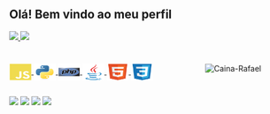 ## Olá! Bem vindo ao meu perfil
 <div>
  <a href="https://github.com/Caina-Rafael">
  <img height="150em" src="https://github-readme-stats.vercel.app/api?username=Caina-Rafael&show_icons=true&theme=dracula&include_all_commits=true&count_private=true"/>
  <img height="150em" src="https://github-readme-stats.vercel.app/api/top-langs/?username=Caina-Rafael&layout=compact&langs_count=16&theme=dracula"/>
</div>
 
 ###
 
<div style="display: inline_block"><br>
  <img align="center" alt="Caina-Rafael" height="30" width="40" src="https://raw.githubusercontent.com/devicons/devicon/master/icons/javascript/javascript-plain.svg">
  <img align="center" alt="Caina-Rafael" height="30" width="40" src="https://raw.githubusercontent.com/devicons/devicon/master/icons/python/python-original.svg">
  <img align="center" alt="Caina-Rafael" height="30" width="40" src="https://raw.githubusercontent.com/devicons/devicon/master/icons/php/php-original.svg">
  <img align="center" alt="Caina-Rafael" height="30" width="40" src="https://raw.githubusercontent.com/devicons/devicon/master/icons/java/java-original.svg">
  <img align="center" alt="Caina-Rafael" height="30" width="40" src="https://raw.githubusercontent.com/devicons/devicon/master/icons/html5/html5-original.svg">
  <img align="center" alt="Caina-Rafael" height="30" width="40" src="https://raw.githubusercontent.com/devicons/devicon/master/icons/css3/css3-original.svg">

   <img align="right" alt="Caina-Rafael" height="140" width="150" src="https://media.giphy.com/media/NHUONhmbo448/giphy.gif">
</div>
  
  ##
 
<div> 
  <a href="https://www.instagram.com/cainan_nascimento_/" target="_blank"><img src="https://img.shields.io/badge/-Instagram-%23E4405F?style=for-the-badge&logo=instagram&logoColor=white" target="_blank"></a>
  <a href = "mailto: cainarafael@gmail.com"><img src="https://img.shields.io/badge/-Gmail-%23333?style=for-the-badge&logo=gmail&logoColor=white" target="_blank"></a>
  <a href="https://www.linkedin.com/in/cain%C3%A3-rafael-6b59971b4/" target="_blank"><img src="https://img.shields.io/badge/-LinkedIn-%230077B5?style=for-the-badge&logo=linkedin&logoColor=white" target="_blank"></a> 
 <a href="https://api.whatsapp.com/send?phone=551196597-4902" target="_blank"><img src="https://img.shields.io/badge/WhatsApp-25D366?style=for-the-badge&logo=whatsapp&logoColor=white" target="_blank"></a> 
 
</div>

<!--
### Hi there 👋
**Caina-Rafael/Caina-Rafael** is a ✨ _special_ ✨ repository because its `README.md` (this file) appears on your GitHub profile.

Here are some ideas to get you started:

- 🔭 I’m currently working on ...
- 🌱 I’m currently learning ...
- 👯 I’m looking to collaborate on ...
- 🤔 I’m looking for help with ...
- 💬 Ask me about ...
- 📫 How to reach me: ...
- 😄 Pronouns: ...
- ⚡ Fun fact: ...

-->
